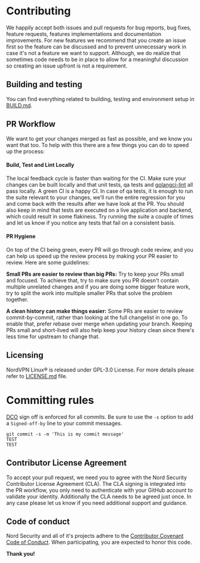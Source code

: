 # Contributing
We happily accept both issues and pull requests for bug reports, bug fixes, feature requests, features implementations and documentation improvements.
For new features we recommend that you create an issue first so the feature can be discussed and to prevent unnecessary work in case it's not a feature we want to support.
Although, we do realize that sometimes code needs to be in place to allow for a meaningful discussion so creating an issue upfront is not a requirement.
## Building and testing
You can find everything related to building, testing and environment setup in [BUILD.md](BUILD.md).
## PR Workflow
We want to get your changes merged as fast as possible, and we know you want that too. 
To help with this there are a few things you can do to speed up the process:
#### Build, Test and Lint Locally
The local feedback cycle is faster than waiting for the CI. Make sure your changes can be built locally and that unit tests, qa tests and [golangci-lint](https://github.com/golangci/golangci-lint) all pass locally. 
A green CI is a happy CI.
In case of qa tests, it is enough to run the suite relevant to your changes, we'll run the entire regression for you and come back with the results after we have look at the PR. You should also keep in mind that tests are executed on a live application and backend, which could result in some flakiness.
Try running the suite a couple of times and let us know if you notice any tests that fail on a consistent basis.
#### PR Hygiene
On top of the CI being green, every PR will go through code review, and you can help us speed up the review process by making your PR easier to review. 
Here are some guidelines:

**Small PRs are easier to review than big PRs:** Try to keep your PRs small and focused. To achieve that, try to make sure you PR doesn't contain multiple unrelated changes and if you are doing some bigger feature work, try to split the work into multiple smaller PRs that solve the problem together.

**A clean history can make things easier:** Some PRs are easier to review commit-by-commit, rather than looking at the full changelist in one go. To enable that, prefer rebase over merge when updating your branch. Keeping PRs small and short-lived will also help keep your history clean since there's less time for upstream to change that.
## Licensing
NordVPN Linux® is released under GPL-3.0 License. For more details please refer to [LICENSE.md](LICENSE.md) file.
# Committing rules
[DCO](https://probot.github.io/apps/dco/) sign off is enforced for all commits. Be sure to use the `-s` option to add a `Signed-off-by` line to your commit messages.
```
git commit -s -m 'This is my commit message'
TEST
TEST
```
## Contributor License Agreement
To accept your pull request, we need you to agree with the Nord Security Contributor License Agreement (CLA).
The CLA signing is integrated into the PR workflow, you only need to authenticate with your GitHub account to validate your identity. Additionally the CLA needs to be agreed just once.
In any case please let us know if you need additional support and guidance.

## Code of conduct
Nord Security and all of it's projects adhere to the [Contributor Covenant Code of Conduct](https://github.com/NordSecurity/.github/blob/master/CODE_OF_CONDUCT.md). 
When participating, you are expected to honor this code.

**Thank you!**

